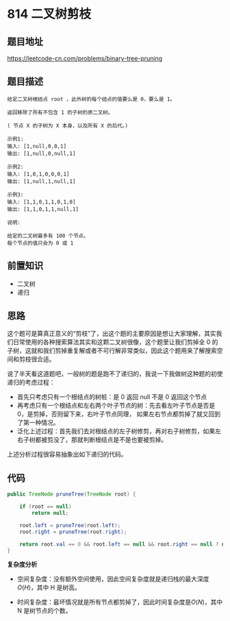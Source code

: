 # 814 二叉树剪枝

## 题目地址

https://leetcode-cn.com/problems/binary-tree-pruning

## 题目描述

```
给定二叉树根结点 root ，此外树的每个结点的值要么是 0，要么是 1。

返回移除了所有不包含 1 的子树的原二叉树。

( 节点 X 的子树为 X 本身，以及所有 X 的后代。)

示例1:
输入: [1,null,0,0,1]
输出: [1,null,0,null,1]

示例2:
输入: [1,0,1,0,0,0,1]
输出: [1,null,1,null,1]

示例3:
输入: [1,1,0,1,1,0,1,0]
输出: [1,1,0,1,1,null,1]

说明:

给定的二叉树最多有 100 个节点。
每个节点的值只会为 0 或 1
```

## 前置知识

- 二叉树
- 递归

## 思路

这个题可是算真正意义的“剪枝”了，出这个题的主要原因是想让大家理解，其实我们日常使用的各种搜索算法其实和这颗二叉树很像，这个题里让我们剪掉全 0 的子树，这就和我们剪掉重复解或者不可行解非常类似，因此这个题用来了解搜索空间和剪枝很合适。

说了半天看这道题吧，一般树的题是跑不了递归的，我说一下我做树这种题的初使递归的考虑过程：

- 首先只考虑只有一个根结点的树桩：是 0 返回 null 不是 0 返回这个节点
- 再考虑只有一个根结点和左右两个叶子节点的树：先去看左叶子节点是否是 0，是剪掉，否则留下来，右叶子节点同理， 如果左右节点都剪掉了就又回到了第一种情况。
- 泛化上述过程：首先我们去对根结点的左子树修剪，再对右子树修剪，如果左右子树都被剪没了，那就判断根结点是不是也要被剪掉。

上述分析过程很容易抽象出如下递归的代码。

## 代码

```java
public TreeNode pruneTree(TreeNode root) {

    if (root == null)
        return null;

    root.left = pruneTree(root.left);
    root.right = pruneTree(root.right);

    return root.val == 0 && root.left == null && root.right == null ? null : root;
}
```

**复杂度分析**

- 空间复杂度：没有额外空间使用，因此空间复杂度就是递归栈的最大深度$O(H)$，其中 H 是树高。

- 时间复杂度：最坏情况就是所有节点都剪掉了，因此时间复杂度是$O(N)$，其中 N 是树节点的个数。
